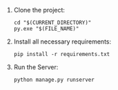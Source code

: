 1. Clone the project:
  
   ```
   cd "$(CURRENT_DIRECTORY)"
   py.exe "$(FILE_NAME)"
   ```

  
2. Install all necessary requirements:

    ```
    pip install -r requirements.txt
    ```


3. Run the Server:
  
    ```
    python manage.py runserver
    ```
